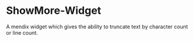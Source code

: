 # ShowMore-Widget
A mendix widget which gives the ability to truncate text by character count or line count.
